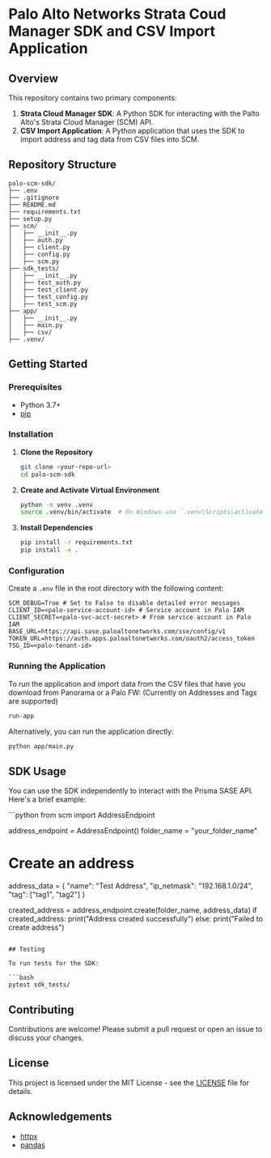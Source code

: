 # Palo Alto Networks Strata Coud Manager SDK and CSV Import Application

## Overview

This repository contains two primary components:
1. **Strata Cloud Manager SDK**: A Python SDK for interacting with the Palto Alto's Strata Cloud Manager (SCM) API.
2. **CSV Import Application**: A Python application that uses the SDK to import address and tag data from CSV files into SCM.

## Repository Structure

```
palo-scm-sdk/
├── .env
├── .gitignore
├── README.md
├── requirements.txt
├── setup.py
├── scm/
│   ├── __init__.py
│   ├── auth.py
│   ├── client.py
│   ├── config.py
│   ├── scm.py
├── sdk_tests/
│   ├── __init__.py
│   ├── test_auth.py
│   ├── test_client.py
│   ├── test_config.py
│   ├── test_scm.py
├── app/
│   ├── __init__.py
│   ├── main.py
│   ├── csv/
├── .venv/
```

## Getting Started

### Prerequisites

- Python 3.7+
- [pip](https://pip.pypa.io/en/stable/)

### Installation

1. **Clone the Repository**
    ```bash
    git clone <your-repo-url>
    cd palo-scm-sdk
    ```

2. **Create and Activate Virtual Environment**
    ```bash
    python -m venv .venv
    source .venv/bin/activate  # On Windows use `.venv\Scripts\activate`
    ```

3. **Install Dependencies**
    ```bash
    pip install -r requirements.txt
    pip install -e .
    ```

### Configuration

Create a `.env` file in the root directory with the following content:

```
SCM_DEBUG=True # Set to False to disable detailed error messages
CLIENT_ID=<palo-service-account-id> # Service account in Palo IAM
CLIENT_SECRET=<palo-svc-acct-secret> # From service account in Palo IAM
BASE_URL=https://api.sase.paloaltonetworks.com/sse/config/v1
TOKEN_URL=https://auth.apps.paloaltonetworks.com/oauth2/access_token
TSG_ID=<palo-tenant-id>
```

### Running the Application

To run the application and import data from the CSV files that have you download from Panorama or a Palo FW:
(Currently on Addresses and Tags are supported)

```bash
run-app
```

Alternatively, you can run the application directly:

```bash
python app/main.py
```

## SDK Usage

You can use the SDK independently to interact with the Prisma SASE API. Here's a brief example:

\```python
from scm import AddressEndpoint

address_endpoint = AddressEndpoint()
folder_name = "your_folder_name"

# Create an address
address_data = {
    "name": "Test Address",
    "ip_netmask": "192.168.1.0/24",
    "tag": ["tag1", "tag2"]
}

created_address = address_endpoint.create(folder_name, address_data)
if created_address:
    print("Address created successfully")
else:
    print("Failed to create address")
```

## Testing

To run tests for the SDK:

```bash
pytest sdk_tests/
```

## Contributing

Contributions are welcome! Please submit a pull request or open an issue to discuss your changes.

## License

This project is licensed under the MIT License - see the [LICENSE](LICENSE) file for details.

## Acknowledgements

- [httpx](https://github.com/encode/httpx)
- [pandas](https://pandas.pydata.org/)


